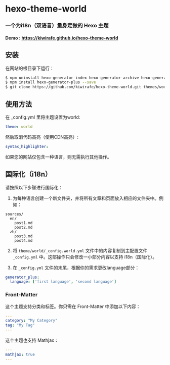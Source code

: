 # hexo-theme-world

### 一个为i18n（双语言）量身定做的 Hexo 主题

#### Demo : https://kiwirafe.github.io/hexo-theme-world

## 安装
在网站的根目录下运行：
```bash
$ npm uninstall hexo-generator-index hexo-generator-archive hexo-generator-category hexo-generator-tag
$ npm install hexo-generator-plus --save
$ git clone https://github.com/kiwirafe/hexo-theme-world.git themes/world
```

## 使用方法
在 _config.yml 里将主题设置为world:
```yml
theme: world
```

然后取消代码高亮（使用CDN高亮）:
```yml
syntax_highlighter: 
```

如果您的网站仅包含一种语言，则无需执行其他操作。

## 国际化（i18n）
请按照以下步骤进行国际化：
1. 为每种语言创建一个新文件夹，并将所有文章和页面放入相应的文件夹中。例如：
```plaintext
sources/
  en/
    post1.md
    post2.md
  zh/
    post3.md
    post4.md
```

2. 将 `theme/world/_config.world.yml` 文件中的内容复制到主配置文件 `_config.yml` 中。这部操作只会修改一小部分内容以支持 i18n（国际化）。

3. 在 `_config.yml` 文件的末尾，根据你的需求更改language部分：
```yml
generator_plus:
  language: ['first language', 'second language']
```

### Front-Matter
这个主题支持分类和标签。你只需在 Front-Matter 中添加以下内容：
```yml
---
category: "My Category"
tag: "My Tag"
---
```

这个主题也支持 Mathjax：
```yml
---
mathjax: true
---
```
